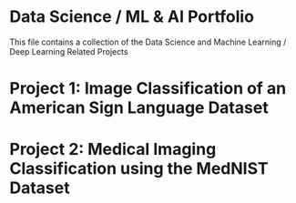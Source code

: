 # Data Science / ML & AI Portfolio

This file contains a collection of the Data Science and Machine Learning / Deep Learning Related Projects

# Project 1: Image Classification of an American Sign Language Dataset

# Project 2: Medical Imaging Classification using the MedNIST Dataset
